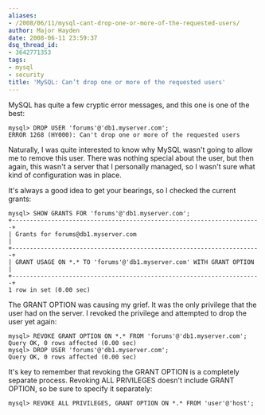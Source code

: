 ```yaml
---
aliases:
- /2008/06/11/mysql-cant-drop-one-or-more-of-the-requested-users/
author: Major Hayden
date: 2008-06-11 23:59:37
dsq_thread_id:
- 3642771353
tags:
- mysql
- security
title: 'MySQL: Can’t drop one or more of the requested users'
---
```


MySQL has quite a few cryptic error messages, and this one is one of the best:

```
mysql> DROP USER 'forums'@'db1.myserver.com';
ERROR 1268 (HY000): Can't drop one or more of the requested users
```

Naturally, I was quite interested to know why MySQL wasn't going to allow me to remove this user. There was nothing special about the user, but then again, this wasn't a server that I personally managed, so I wasn't sure what kind of configuration was in place.

It's always a good idea to get your bearings, so I checked the current grants:

    mysql> SHOW GRANTS FOR 'forums'@'db1.myserver.com';
    +----------------------------------------------------------------------+
    | Grants for forums@db1.myserver.com                                   |
    +----------------------------------------------------------------------+
    | GRANT USAGE ON *.* TO 'forums'@'db1.myserver.com' WITH GRANT OPTION  |
    +----------------------------------------------------------------------+
    1 row in set (0.00 sec)

The GRANT OPTION was causing my grief. It was the only privilege that the user had on the server. I revoked the privilege and attempted to drop the user yet again:

```
mysql> REVOKE GRANT OPTION ON *.* FROM 'forums'@'db1.myserver.com';
Query OK, 0 rows affected (0.00 sec)
mysql> DROP USER 'forums'@'db1.myserver.com';
Query OK, 0 rows affected (0.00 sec)
```

It's key to remember that revoking the GRANT OPTION is a completely separate process. Revoking ALL PRIVILEGES doesn't include GRANT OPTION, so be sure to specify it separately:

```
mysql> REVOKE ALL PRIVILEGES, GRANT OPTION ON *.* FROM 'user'@'host';
```